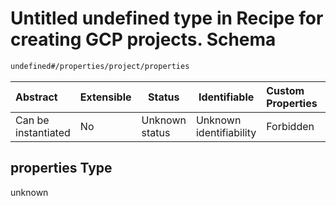 # Untitled undefined type in Recipe for creating GCP projects. Schema

```txt
undefined#/properties/project/properties
```




| Abstract            | Extensible | Status         | Identifiable            | Custom Properties | Additional Properties | Access Restrictions | Defined In                                                                                                      |
| :------------------ | ---------- | -------------- | ----------------------- | :---------------- | --------------------- | ------------------- | --------------------------------------------------------------------------------------------------------------- |
| Can be instantiated | No         | Unknown status | Unknown identifiability | Forbidden         | Allowed               | none                | [project.schema.json\*](../../../../../../../../../../tmp/182028425/project.schema.json "open original schema") |

## properties Type

unknown
